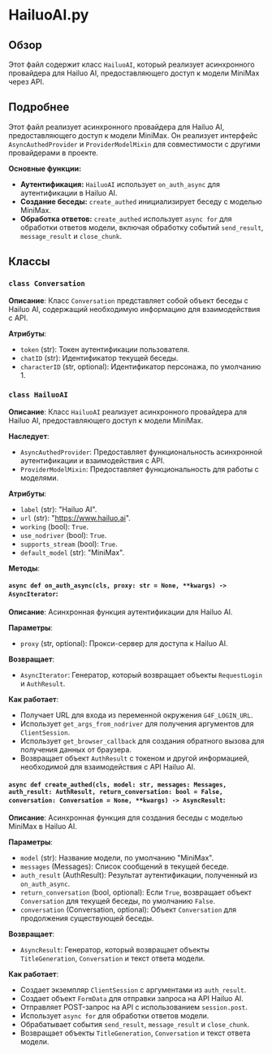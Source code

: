 # HailuoAI.py

## Обзор

Этот файл содержит класс `HailuoAI`, который реализует асинхронного провайдера для Hailuo AI, предоставляющего доступ к модели MiniMax через API.

## Подробнее

Этот файл реализует асинхронного провайдера для Hailuo AI, предоставляющего доступ к модели MiniMax. Он реализует интерфейс `AsyncAuthedProvider` и `ProviderModelMixin` для совместимости с другими провайдерами в проекте.

**Основные функции:**

- **Аутентификация:**  `HailuoAI` использует `on_auth_async` для аутентификации в Hailuo AI.
- **Создание беседы:**  `create_authed` инициализирует беседу с моделью MiniMax.
- **Обработка ответов:**  `create_authed` использует `async for` для обработки ответов модели, включая обработку событий `send_result`, `message_result` и `close_chunk`.

## Классы

### `class Conversation`

**Описание**: Класс `Conversation` представляет собой объект беседы с Hailuo AI, содержащий необходимую информацию для взаимодействия с API.

**Атрибуты**:

- `token` (str): Токен аутентификации пользователя.
- `chatID` (str): Идентификатор текущей беседы.
- `characterID` (str, optional): Идентификатор персонажа, по умолчанию 1.

### `class HailuoAI`

**Описание**: Класс `HailuoAI` реализует асинхронного провайдера для Hailuo AI, предоставляющего доступ к модели MiniMax.

**Наследует**:
- `AsyncAuthedProvider`:  Предоставляет функциональность асинхронной аутентификации и взаимодействия с API.
- `ProviderModelMixin`:  Предоставляет функциональность для работы с моделями.

**Атрибуты**:

- `label` (str):  "Hailuo AI".
- `url` (str): "https://www.hailuo.ai".
- `working` (bool):  `True`.
- `use_nodriver` (bool): `True`.
- `supports_stream` (bool): `True`.
- `default_model` (str): "MiniMax".

**Методы**:

#### `async def on_auth_async(cls, proxy: str = None, **kwargs) -> AsyncIterator`:

**Описание**: Асинхронная функция аутентификации для Hailuo AI.

**Параметры**:

- `proxy` (str, optional): Прокси-сервер для доступа к Hailuo AI.

**Возвращает**:
- `AsyncIterator`: Генератор, который возвращает объекты `RequestLogin` и `AuthResult`.

**Как работает**:

-  Получает URL для входа из переменной окружения `G4F_LOGIN_URL`.
-  Использует `get_args_from_nodriver` для получения аргументов для `ClientSession`.
-  Использует `get_browser_callback` для создания обратного вызова для получения данных от браузера.
-  Возвращает объект `AuthResult` с токеном и другой информацией, необходимой для взаимодействия с API Hailuo AI.

#### `async def create_authed(cls, model: str, messages: Messages, auth_result: AuthResult, return_conversation: bool = False, conversation: Conversation = None, **kwargs) -> AsyncResult`:

**Описание**: Асинхронная функция для создания беседы с моделью MiniMax в Hailuo AI.

**Параметры**:

- `model` (str):  Название модели, по умолчанию "MiniMax".
- `messages` (Messages):  Список сообщений в текущей беседе.
- `auth_result` (AuthResult):  Результат аутентификации, полученный из `on_auth_async`.
- `return_conversation` (bool, optional):  Если `True`, возвращает объект `Conversation` для текущей беседы, по умолчанию `False`.
- `conversation` (Conversation, optional):  Объект `Conversation` для продолжения существующей беседы.

**Возвращает**:
- `AsyncResult`:  Генератор, который возвращает объекты `TitleGeneration`, `Conversation` и текст ответа модели.

**Как работает**:

-  Создает экземпляр `ClientSession` с аргументами из `auth_result`.
-  Создает объект `FormData` для отправки запроса на API Hailuo AI.
-  Отправляет POST-запрос на API с использованием `session.post`.
-  Использует `async for` для обработки ответов модели.
-  Обрабатывает события `send_result`, `message_result` и `close_chunk`.
-  Возвращает объекты `TitleGeneration`, `Conversation` и текст ответа модели.